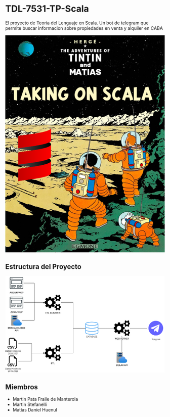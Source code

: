# TDL-7531-TP-Scala

El proyecto de Teoria del Lenguaje en Scala. Un bot de telegram que permite buscar informacion sobre propiedades en venta y alquiler en CABA

![](./Images/presentacion.png)

## Estructura del Proyecto

![](./Images/estructura_proyecto.png)

## Miembros

- Martin Pata Fraile de Manterola
- Martin Stefanelli
- Matías Daniel Huenul

